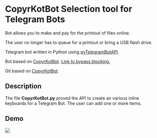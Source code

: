 # CopyrKotBot Selection tool for Telegram Bots
Bot allows you to make and pay for the printout of files online.

The user no longer has to queue for a printout or bring a USB flash drive.

Telegram bot written in Python using [pyTelegramBotAPI](https://github.com/eternnoir/pyTelegramBotAPI). 

Bot based on [CopyrKotBot](https://t.me/@copykotbot). [Link to bypass blocking.](https://teleg.run/copykotbot)

Git based on [CopyrKotBot](https://github.com/ili444/CopyrKotBot).
## Description
The file **CopyrKotBot.py** proved the API to create an various inline keyboards for a Telegram Bot. The user can add one or more items.
## Demo
![](https://github.com/ili444/CopyrKotBot/blob/master/picture.gif)
